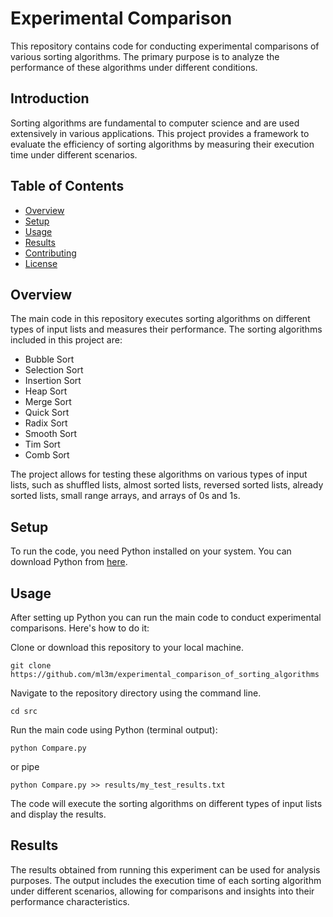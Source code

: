 # Experimental Comparison

This repository contains code for conducting experimental comparisons of various sorting algorithms. The primary purpose is to analyze the performance of these algorithms under different conditions.

## Introduction

Sorting algorithms are fundamental to computer science and are used extensively in various applications. This project provides a framework to evaluate the efficiency of sorting algorithms by measuring their execution time under different scenarios.

## Table of Contents

- [Overview](#overview)
- [Setup](#setup)
- [Usage](#usage)
- [Results](#results)
- [Contributing](#contributing)
- [License](#license)

## Overview

The main code in this repository executes sorting algorithms on different types of input lists and measures their performance. The sorting algorithms included in this project are:

- Bubble Sort
- Selection Sort
- Insertion Sort
- Heap Sort
- Merge Sort
- Quick Sort
- Radix Sort
- Smooth Sort
- Tim Sort
- Comb Sort

The project allows for testing these algorithms on various types of input lists, such as shuffled lists, almost sorted lists, reversed sorted lists, already sorted lists, small range arrays, and arrays of 0s and 1s.

## Setup

To run the code, you need Python installed on your system. You can download Python from [here](https://www.python.org/downloads/).

## Usage
After setting up Python you can run the main code to conduct experimental comparisons. Here's how to do it:

Clone or download this repository to your local machine.
```
git clone https://github.com/ml3m/experimental_comparison_of_sorting_algorithms
```
Navigate to the repository directory using the command line.
```
cd src
```
Run the main code using Python (terminal output):
```
python Compare.py
```
or pipe
```
python Compare.py >> results/my_test_results.txt
```

The code will execute the sorting algorithms on different types of input lists and display the results.

## Results
The results obtained from running this experiment can be used for analysis purposes. The output includes the execution time of each sorting algorithm under different scenarios, allowing for comparisons and insights into their performance characteristics.
